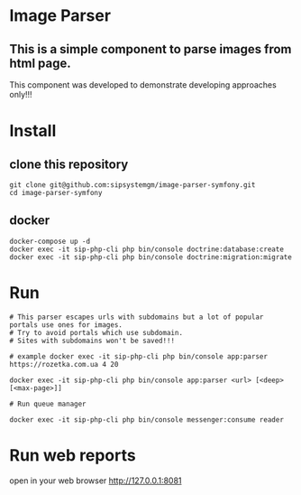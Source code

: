 # Image Parser
## This is a simple component to parse images from html page.
This component was developed to demonstrate  developing approaches only!!!

# Install

## clone this repository

```ssh
git clone git@github.com:sipsystemgm/image-parser-symfony.git
cd image-parser-symfony
```

## docker
```ssh
docker-compose up -d
docker exec -it sip-php-cli php bin/console doctrine:database:create
docker exec -it sip-php-cli php bin/console doctrine:migration:migrate
```
# Run

```ssh
# This parser escapes urls with subdomains but a lot of popular portals use ones for images. 
# Try to avoid portals which use subdomain.
# Sites with subdomains won't be saved!!!

# example docker exec -it sip-php-cli php bin/console app:parser https://rozetka.com.ua 4 20

docker exec -it sip-php-cli php bin/console app:parser <url> [<deep> [<max-page>]]
```

```ssh
# Run queue manager

docker exec -it sip-php-cli php bin/console messenger:consume reader
```

# Run web reports
open in your web browser
http://127.0.0.1:8081
